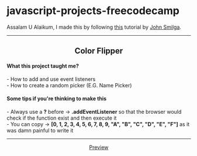# javascript-projects-freecodecamp
Assalam U Alaikum, I made this by following <a href="https://youtu.be/3PHXvlpOkf4">this</a> tutorial by <a href="https://github.com/john-smilga">John Smilga</a>.
<hr>

<h2 align="center">Color Flipper</h2>

<h4>What this project taught me?</h4>
- How to add and use event listeners
<br>
- How to create a random picker (E.G. Name Picker)
<h4>Some tips if you're thinking to make this</h4>
- Always use a <strong>?</strong> before -> <strong>.addEventListener</strong> so that the browser would check if the function exist and then execute it
<br>
- You can copy -> <strong>[0, 1, 2, 3, 4, 5, 6, 7, 8, 9, "A", "B", "C", "D", "E", "F"]</strong> as it was damn painful to write it

<hr>
<div align="center">
<a href="https://maskeydude.github.io/color-flipper-or-generator/" target="_blank" >Preview</a>
</div>

